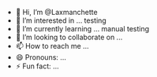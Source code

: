 - 👋 Hi, I’m @Laxmanchette
- 👀 I’m interested in ... testing 
- 🌱 I’m currently learning ... manual testing
- 💞️ I’m looking to collaborate on ...
- 📫 How to reach me ...
- 😄 Pronouns: ...
- ⚡ Fun fact: ...

<!---
Laxmanchette/Laxmanchette is a ✨ special ✨ repository because its `README.md` (this file) appears on your GitHub profile.
You can click the Preview link to take a look at your changes.
--->
